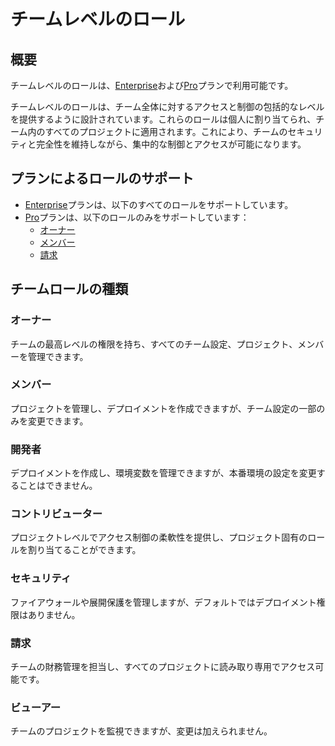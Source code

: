 # チームレベルのロール

## 概要

チームレベルのロールは、[Enterprise](/docs/plans/enterprise)および[Pro](/docs/plans/pro)プランで利用可能です。

チームレベルのロールは、チーム全体に対するアクセスと制御の包括的なレベルを提供するように設計されています。これらのロールは個人に割り当てられ、チーム内のすべてのプロジェクトに適用されます。これにより、チームのセキュリティと完全性を維持しながら、集中的な制御とアクセスが可能になります。

## プランによるロールのサポート

- [Enterprise](/docs/plans/enterprise)プランは、以下のすべてのロールをサポートしています。
- [Pro](/docs/plans/pro)プランは、以下のロールのみをサポートしています：
  - [オーナー](/docs/rbac/access-roles#owner-role)
  - [メンバー](/docs/rbac/access-roles#owner-role)
  - [請求](/docs/rbac/access-roles#billing-role)

## チームロールの種類

### オーナー

チームの最高レベルの権限を持ち、すべてのチーム設定、プロジェクト、メンバーを管理できます。

### メンバー

プロジェクトを管理し、デプロイメントを作成できますが、チーム設定の一部のみを変更できます。

### 開発者

デプロイメントを作成し、環境変数を管理できますが、本番環境の設定を変更することはできません。

### コントリビューター

プロジェクトレベルでアクセス制御の柔軟性を提供し、プロジェクト固有のロールを割り当てることができます。

### セキュリティ

ファイアウォールや展開保護を管理しますが、デフォルトではデプロイメント権限はありません。

### 請求

チームの財務管理を担当し、すべてのプロジェクトに読み取り専用でアクセス可能です。

### ビューアー

チームのプロジェクトを監視できますが、変更は加えられません。
